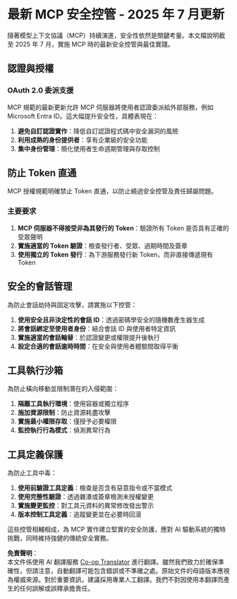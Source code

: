 <!--
CO_OP_TRANSLATOR_METADATA:
{
  "original_hash": "b59b477037dc1dd6b1740a0420f3be14",
  "translation_date": "2025-07-17T01:49:20+00:00",
  "source_file": "02-Security/mcp-security-controls-2025.md",
  "language_code": "mo"
}
-->
# 最新 MCP 安全控管 - 2025 年 7 月更新

隨著模型上下文協議（MCP）持續演進，安全性依然是關鍵考量。本文檔說明截至 2025 年 7 月，實施 MCP 時的最新安全控管與最佳實踐。

## 認證與授權

### OAuth 2.0 委派支援

MCP 規範的最新更新允許 MCP 伺服器將使用者認證委派給外部服務，例如 Microsoft Entra ID。這大幅提升安全性，具體表現在：

1. **避免自訂認證實作**：降低自訂認證程式碼中安全漏洞的風險  
2. **利用成熟的身份提供者**：享有企業級的安全功能  
3. **集中身份管理**：簡化使用者生命週期管理與存取控制  

## 防止 Token 直通

MCP 授權規範明確禁止 Token 直通，以防止繞過安全控管及責任歸屬問題。

### 主要要求

1. **MCP 伺服器不得接受非為其發行的 Token**：驗證所有 Token 是否具有正確的受眾聲明  
2. **實施適當的 Token 驗證**：檢查發行者、受眾、過期時間及簽章  
3. **使用獨立的 Token 發行**：為下游服務發行新 Token，而非直接傳遞現有 Token  

## 安全的會話管理

為防止會話劫持與固定攻擊，請實施以下控管：

1. **使用安全且非決定性的會話 ID**：透過密碼學安全的隨機數產生器生成  
2. **將會話綁定至使用者身份**：結合會話 ID 與使用者特定資訊  
3. **實施適當的會話輪替**：於認證變更或權限提升後執行  
4. **設定合適的會話逾時時間**：在安全與使用者體驗間取得平衡  

## 工具執行沙箱

為防止橫向移動並限制潛在的入侵範圍：

1. **隔離工具執行環境**：使用容器或獨立程序  
2. **施加資源限制**：防止資源耗盡攻擊  
3. **實施最小權限存取**：僅授予必要權限  
4. **監控執行行為模式**：偵測異常行為  

## 工具定義保護

為防止工具中毒：

1. **使用前驗證工具定義**：檢查是否含有惡意指令或不當模式  
2. **使用完整性驗證**：透過雜湊或簽章檢測未授權變更  
3. **實施變更監控**：對工具元資料的異常修改發出警示  
4. **版本控制工具定義**：追蹤變更並在必要時回滾  

這些控管相輔相成，為 MCP 實作建立堅實的安全防護，應對 AI 驅動系統的獨特挑戰，同時維持強健的傳統安全實務。

**免責聲明**：  
本文件係使用 AI 翻譯服務 [Co-op Translator](https://github.com/Azure/co-op-translator) 進行翻譯。雖然我們致力於確保準確性，但請注意，自動翻譯可能包含錯誤或不準確之處。原始文件的母語版本應視為權威來源。對於重要資訊，建議採用專業人工翻譯。我們不對因使用本翻譯而產生的任何誤解或誤釋承擔責任。